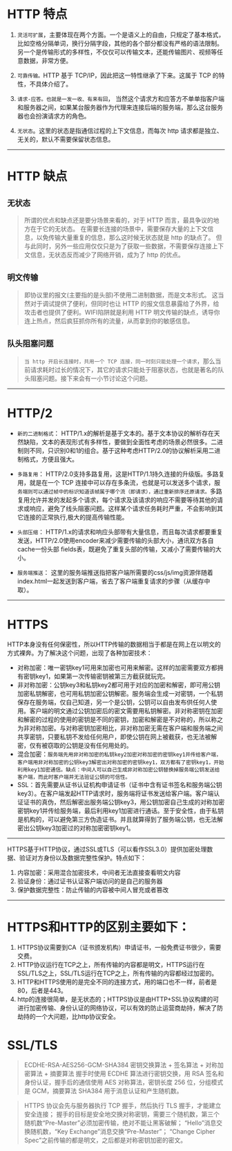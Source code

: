 # HTTP 特点
1. ``灵活可扩展``，主要体现在两个方面。一个是语义上的自由，只规定了基本格式，比如空格分隔单词，换行分隔字段，其他的各个部分都没有严格的语法限制。另一个是传输形式的多样性，不仅仅可以传输文本，还能传输图片、视频等任意数据，非常方便。

2. ``可靠传输。``HTTP 基于 TCP/IP，因此把这一特性继承了下来。这属于 TCP 的特性，不具体介绍了。

3. ``请求-应答。也就是一发一收、有来有回``， 当然这个请求方和应答方不单单指客户端和服务器之间，如果某台服务器作为代理来连接后端的服务端，那么这台服务器也会扮演请求方的角色。

4. ``无状态``。这里的状态是指通信过程的上下文信息，而每次 http 请求都是独立、无关的，默认不需要保留状态信息。

---

# HTTP 缺点
## ``无状态``
> 所谓的优点和缺点还是要分场景来看的，对于 HTTP 而言，最具争议的地方在于它的无状态。
在需要长连接的场景中，需要保存大量的上下文信息，以免传输大量重复的信息，那么这时候无状态就是 http 的缺点了。
但与此同时，另外一些应用仅仅只是为了获取一些数据，不需要保存连接上下文信息，无状态反而减少了网络开销，成为了 http 的优点。

## ``明文传输``
> 即协议里的报文(主要指的是头部)不使用二进制数据，而是文本形式。
这当然对于调试提供了便利，但同时也让 HTTP 的报文信息暴露给了外界，给攻击者也提供了便利。WIFI陷阱就是利用 HTTP 明文传输的缺点，诱导你连上热点，然后疯狂抓你所有的流量，从而拿到你的敏感信息。

## ``队头阻塞问题``
> ``当 http 开启长连接时，共用一个 TCP 连接，同一时刻只能处理一个请求``，那么当前请求耗时过长的情况下，其它的请求只能处于阻塞状态，也就是著名的队头阻塞问题。接下来会有一小节讨论这个问题。

---

# HTTP/2

- ``新的二进制格式``： HTTP/1.x的解析是基于文本的。基于文本协议的解析存在天然缺陷，文本的表现形式有多样性，要做到全面性考虑的场景必然很多。二进制则不同，只识别0和1的组合。基于这种考虑HTTP/2.0的协议解析采用二进制格式，方便且强大。

- ``多路复用``： HTTP/2.0支持多路复用，这是HTTP/1.1持久连接的升级版。多路复用，就是在一个 TCP 连接中可以存在多条流，也就是可以发送多个请求，服``务端则可以通过帧中的标识知道该帧属于哪个流（即请求），通过重新排序还原请求。``多路复用允许并发的发起多个请求，每个请求及该请求的响应不需要等待其他的请求或响应，避免了线头阻塞问题。这样某个请求任务耗时严重，不会影响到其它连接的正常执行,极大的提高传输性能。

- ``头部压缩``： HTTP/1.x的请求和响应头部带有大量信息，而且每次请求都要重复发送，HTTP/2.0使用encoder来减少需要传输的头部大小，通讯双方各自cache一份头部 fields表，既避免了重复头部的传输，又减小了需要传输的大小。

- ``服务端推送``： 这里的服务端推送指把客户端所需要的css/js/img资源伴随着index.html一起发送到客户端，省去了客户端重复请求的步骤（从缓存中取）。

---

# HTTPS
HTTP本身没有任何保密性，所以HTTP传输的数据相当于都是在网上在以明文的方式裸奔。为了解决这个问题，出现了各种加密技术：

- 对称加密：唯一密钥key1可用来加密也可用来解密。这样的加密需要双方都拥有密钥key1，如果第一次传输密钥被第三方截获就玩完。
- 非对称加密：公钥key3和私钥key2都可用于对应的加密和解密，即可用公钥加密私钥解密，也可用私钥加密公钥解密。服务端会生成一对密钥，一个私钥保存在服务端，仅自己知道，另一个是公钥，公钥可以自由发布供任何人使用。客户端的明文通过公钥加密后的密文需要用私钥解密。非对称密钥在加密和解密的过程的使用的密钥是不同的密钥，加密和解密是不对称的，所以称之为非对称加密。与对称密钥加密相比，非对称加密无需在客户端和服务端之间共享密钥，只要私钥不发给任何用户，即使公钥在网上被截获，也无法被解密，仅有被窃取的公钥是没有任何用处的。
- 混合加密：``服务端先用非对称加密的私钥key2加密对称加密的密钥key1并传给客户端，客户端用非对称加密的公钥key3解密出对称加密的密钥key1，双方都有了密钥key1，开始利用key1加密通信。缺点：中间人可以自己生成非对称加密公钥替换掉服务端公钥发送给客户端，而此时客户端并无法验证公钥的可信性。``
- SSL：首先需要从证书认证机构申请证书（证书中含有证书签名和服务端公钥key3）。在客户端发起HTTP请求时，服务端将证书发送给客户端。客户端认证证书的真伪，然后解密出服务端公钥key3，用公钥加密自己生成的对称加密密钥key1并传给服务端，最后利用key1加密进行通话。至于安全性，由于私钥是机构的，可以避免第三方伪造证书。并且就算得到了服务端公钥，也无法解密出公钥key3加密过的对称加密密钥key1。

---

HTTPS基于HTTP协议，通过SSL或TLS（可以看作SSL3.0）提供加密处理数据、验证对方身份以及数据完整性保护。特点如下：

1. 内容加密：采用混合加密技术，中间者无法直接查看明文内容
2. 验证身份：通过证书认证客户端访问的是自己的服务器
3. 保护数据完整性：防止传输的内容被中间人冒充或者篡改

---

# HTTPS和HTTP的区别主要如下：

1. HTTPS协议需要到CA（证书颁发机构）申请证书，一般免费证书很少，需要交费。
2. HTTP协议运行在TCP之上，所有传输的内容都是明文，HTTPS运行在SSL/TLS之上，SSL/TLS运行在TCP之上，所有传输的内容都经过加密的。
3. HTTP和HTTPS使用的是完全不同的连接方式，用的端口也不一样，前者是80，后者是443。
4. http的连接很简单，是无状态的；HTTPS协议是由HTTP+SSL协议构建的可进行加密传输、身份认证的网络协议，可以有效的防止运营商劫持，解决了防劫持的一个大问题，比http协议安全。

# SSL/TLS
> ECDHE-RSA-AES256-GCM-SHA384
> 密钥交换算法 + 签名算法 + 对称加密算法 + 摘要算法
> 握手时使用 ECDHE 算法进行密钥交换，用 RSA 签名和身份认证，握手后的通信使用 AES 对称算法，密钥长度 256 位，分组模式是 GCM，摘要算法 SHA384 用于消息认证和产生随机数。

> HTTPS 协议会先与服务器执行 TCP 握手，然后执行 TLS 握手，才能建立安全连接；
> 握手的目标是安全地交换对称密钥，需要三个随机数，第三个随机数“Pre-Master”必须加密传输，绝对不能让黑客破解；
> “Hello”消息交换随机数，“Key Exchange”消息交换“Pre-Master”；
> “Change Cipher Spec”之前传输的都是明文，之后都是对称密钥加密的密文。